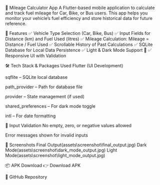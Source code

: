 🚗 Mileage Calculator App
A Flutter-based mobile application to calculate and track fuel mileage for Car, Bike, or Bus users. This app helps you monitor your vehicle’s fuel efficiency and store historical data for future reference.

📲 Features
✅ Vehicle Type Selection (Car, Bike, Bus)
✅ Input Fields for Distance (km) and Fuel Used (litres)
✅ Mileage Calculation: Mileage = Distance / Fuel Used
✅ Scrollable History of Past Calculations
✅ SQLite Database for Local Data Persistence
✅ Light & Dark Mode Support 🌙
✅ Responsive UI with Validation

🛠️ Tech Stack & Packages Used
Flutter (UI Development)

sqflite – SQLite local database

path_provider – Path for database file

provider – State management (if used)

shared_preferences – For dark mode toggle

intl – For date formatting

🧪 Input Validation
No empty, zero, or negative values allowed

Error messages shown for invalid inputs

📸 Screenshots
Final Output(assets\screenshot\final_output.jpg)
Dark Mode(assets\screenshot\dark_mode_output.jpg)
Light Mode(assets\screenshot\light_mode_output.jpg)

📦 APK Download
👉 Download APK

🔗 GitHub Repository
